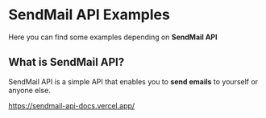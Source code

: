 # SendMail API Examples

Here you can find some examples depending on **SendMail API**

## What is SendMail API?

SendMail API is a simple API that enables you to **send emails** to yourself or anyone else.

https://sendmail-api-docs.vercel.app/
